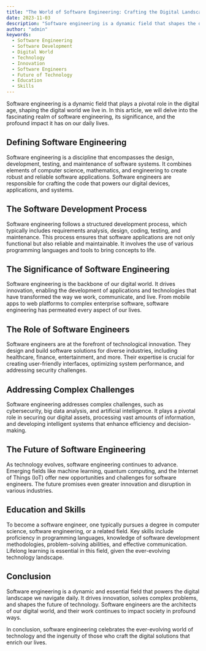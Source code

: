 ```yaml
---
title: "The World of Software Engineering: Crafting the Digital Landscape"
date: 2023-11-03
description: "Software engineering is a dynamic field that shapes the digital world we live in. In this article, we will explore the fascinating realm of software engineering, its significance, and its profound impact on our daily lives."
author: "admin"
keywords:
  - Software Engineering
  - Software Development
  - Digital World
  - Technology
  - Innovation
  - Software Engineers
  - Future of Technology
  - Education
  - Skills
---
```


Software engineering is a dynamic field that plays a pivotal role in the digital age, shaping the digital world we live in. In this article, we will delve into the fascinating realm of software engineering, its significance, and the profound impact it has on our daily lives.

## Defining Software Engineering

Software engineering is a discipline that encompasses the design, development, testing, and maintenance of software systems. It combines elements of computer science, mathematics, and engineering to create robust and reliable software applications. Software engineers are responsible for crafting the code that powers our digital devices, applications, and systems.

## The Software Development Process

Software engineering follows a structured development process, which typically includes requirements analysis, design, coding, testing, and maintenance. This process ensures that software applications are not only functional but also reliable and maintainable. It involves the use of various programming languages and tools to bring concepts to life.

## The Significance of Software Engineering

Software engineering is the backbone of our digital world. It drives innovation, enabling the development of applications and technologies that have transformed the way we work, communicate, and live. From mobile apps to web platforms to complex enterprise software, software engineering has permeated every aspect of our lives.

## The Role of Software Engineers

Software engineers are at the forefront of technological innovation. They design and build software solutions for diverse industries, including healthcare, finance, entertainment, and more. Their expertise is crucial for creating user-friendly interfaces, optimizing system performance, and addressing security challenges.

## Addressing Complex Challenges

Software engineering addresses complex challenges, such as cybersecurity, big data analysis, and artificial intelligence. It plays a pivotal role in securing our digital assets, processing vast amounts of information, and developing intelligent systems that enhance efficiency and decision-making.

## The Future of Software Engineering

As technology evolves, software engineering continues to advance. Emerging fields like machine learning, quantum computing, and the Internet of Things (IoT) offer new opportunities and challenges for software engineers. The future promises even greater innovation and disruption in various industries.

## Education and Skills

To become a software engineer, one typically pursues a degree in computer science, software engineering, or a related field. Key skills include proficiency in programming languages, knowledge of software development methodologies, problem-solving abilities, and effective communication. Lifelong learning is essential in this field, given the ever-evolving technology landscape.

## Conclusion

Software engineering is a dynamic and essential field that powers the digital landscape we navigate daily. It drives innovation, solves complex problems, and shapes the future of technology. Software engineers are the architects of our digital world, and their work continues to impact society in profound ways.

In conclusion, software engineering celebrates the ever-evolving world of technology and the ingenuity of those who craft the digital solutions that enrich our lives.

